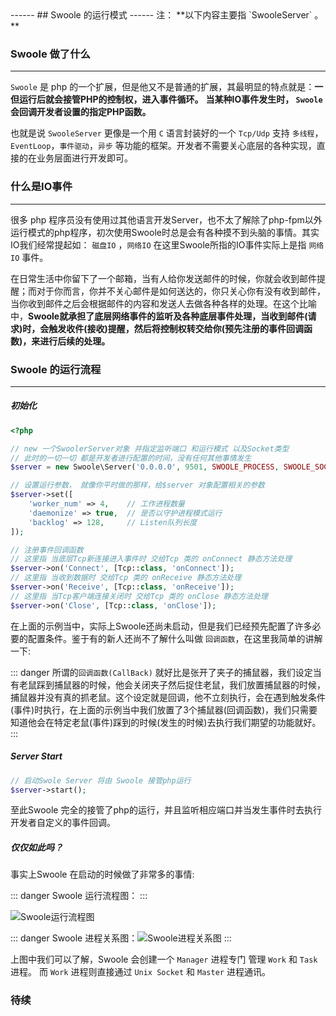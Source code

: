 <head>
     <title>EasySwoole 入门教程|swoole 入门教程|swoole简介|swoole运行模式</title>
     <meta name="keywords" content="EasySwoole 入门教程|swoole 入门教程|swoole简介|swoole运行模式"/>
     <meta name="description" content="EasySwoole 入门教程|swoole 入门教程|swoole简介|swoole运行模式"/>
</head>
---<head>---
## Swoole 的运行模式
------
注： **以下内容主要指 `SwooleServer` 。**

### Swoole 做了什么
-------
`Swoole` 是 php 的一个扩展，但是他又不是普通的扩展，其最明显的特点就是：**一但运行后就会接管PHP的控制权，进入事件循环。** **当某种IO事件发生时， `Swoole` 会回调开发者设置的指定PHP函数。**

也就是说 `SwooleServer` 更像是一个用 `C` 语言封装好的一个 `Tcp/Udp` 支持 `多线程`， `EventLoop`，`事件驱动`，`异步` 等功能的框架。开发者不需要关心底层的各种实现，直接的在业务层面进行开发即可。

### 什么是IO事件
-------
很多 php 程序员没有使用过其他语言开发Server，也不太了解除了php-fpm以外运行模式的php程序，初次使用Swoole时总是会有各种摸不到头脑的事情。其实IO我们经常提起如： `磁盘IO` ，`网络IO` 在这里Swoole所指的IO事件实际上是指 `网络IO` 事件。

在日常生活中你留下了一个邮箱，当有人给你发送邮件的时候，你就会收到邮件提醒；而对于你而言，你并不关心邮件是如何送达的，你只关心你有没有收到邮件，当你收到邮件之后会根据邮件的内容和发送人去做各种各样的处理。在这个比喻中，**Swoole就承担了底层网络事件的监听及各种底层事件处理，当收到邮件(请求)时，会触发收件(接收)提醒，然后将控制权转交给你(预先注册的事件回调函数)，来进行后续的处理。**


### Swoole 的运行流程
-------

##### 初始化
```php
<?php

// new 一个SwoolerServer对象 并指定监听端口 和运行模式 以及Socket类型
// 此时的一切一切 都是开发者进行配置的时间，没有任何其他事情发生
$server = new Swoole\Server('0.0.0.0', 9501, SWOOLE_PROCESS, SWOOLE_SOCK_TCP);

// 设置运行参数， 就像你平时做的那样，给$server 对象配置相关的参数
$server->set([
    'worker_num' => 4,    // 工作进程数量
    'daemonize' => true,  // 是否以守护进程模式运行
    'backlog' => 128,     // Listen队列长度
]);

// 注册事件回调函数
// 这里指 当底层Tcp新连接进入事件时 交给Tcp 类的 onConnect 静态方法处理
$server->on('Connect', [Tcp::class, 'onConnect']);
// 这里指 当收到数据时 交给Tcp 类的 onReceive 静态方法处理
$server->on('Receive', [Tcp::class, 'onReceive']);
// 这里指 当Tcp客户端连接关闭时 交给Tcp 类的 onClose 静态方法处理
$server->on('Close', [Tcp::class, 'onClose']);
```  

在上面的示例当中，实际上Swoole还尚未启动，但是我们已经预先配置了许多必要的配置条件。鉴于有的新人还尚不了解什么叫做 `回调函数`，在这里我简单的讲解一下:

::: danger 
所谓的`回调函数(CallBack)` 就好比是张开了夹子的捕鼠器，我们设定当有老鼠踩到捕鼠器的时候，他会关闭夹子然后捉住老鼠，我们放置捕鼠器的时候，捕鼠器并没有真的抓老鼠。这个设定就是回调，他不立刻执行，会在遇到触发条件(事件)时执行，在上面的示例当中我们放置了3个捕鼠器(回调函数)，我们只需要知道他会在特定老鼠(事件)踩到的时候(发生的时候)去执行我们期望的功能就好。
:::

##### Server Start

```php
// 启动Swole Server 将由 Swoole 接管php运行
$server->start();
```

至此Swoole 完全的接管了php的运行，并且监听相应端口并当发生事件时去执行开发者自定义的事件回调。

##### 仅仅如此吗？
事实上Swoole 在启动的时候做了非常多的事情:  


::: danger 
Swoole 运行流程图：
:::

![Swoole运行流程图](https://wiki.swoole.com/static/uploads/swoole.jpg)  


::: danger 
Swoole 进程关系图：![Swoole进程关系图](https://wiki.swoole.com/static/uploads/wiki/201808/03/635680420659.png)
:::

上图中我们可以了解，Swoole 会创建一个 `Manager` 进程专门 管理 `Work` 和 `Task` 进程。 而 `Work` 进程则直接通过 `Unix Socket` 和 `Master` 进程通讯。

### 待续
